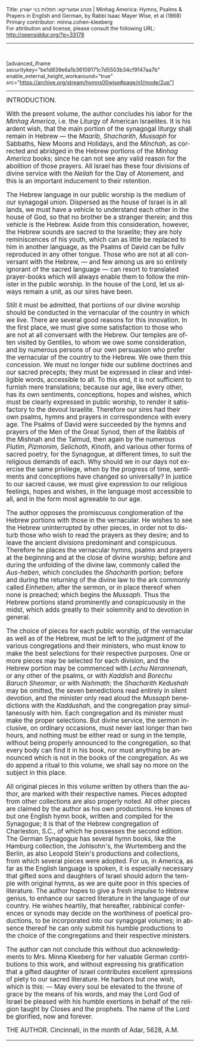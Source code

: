 <html>
<head></head>
<body>
Title: מנהג אמעריקא: תפלות בני ישורון | Minhag America: Hymns, Psalms & Prayers in English and German, by Rabbi Isaac Mayer Wise, et al (1868)<br />
Primary contributor: minna.cohen-kleeberg<br />
For attribution and license, please consult the following URL: <a href="http://opensiddur.org/?p=33178">http://opensiddur.org/?p=33178</a>
<p />
<hr />

&nbsp;

[advanced_iframe securitykey="be1d939e6a1b36109171c7d5503b34cf9147aa7b" enable_external_height_workaround="true" src="https://archive.org/stream/hymns00wise#page/n1/mode/2up"]

<hr />

<div class="english" lang="en" style="font-size: 1.2em;">
INTRODUCTION. 

With the present volume, the author concludes his labor for the <em>Minhag America</em>, i.e. the Liturgy of American Israelites. It is his ardent wish, that the main portion of the synagogal liturgy shall remain in Hebrew — the <em>Maarib</em>, <em>Shacharith</em>, <em>Mussaph </em>for Sabbaths, New Moons and Holidays, and the <em>Minchah</em>, as corrected and abridged in the Hebrew portions of the <em>Minhag America</em> books; since he can not see any valid reason for the abolition of those prayers. All Israel has these four divisions of divine service with the <em>Neilah</em> for the Day of Atonement, and this is an important inducement to their retention. 

The Hebrew language in our public worship is the medium of our synagogal union. Dispersed as the house of Israel is in all lands, we must have a vehicle to understand each other in the house of God, so that no brother be a stranger therein; and this vehicle is the Hebrew. Aside from this consideration, however, the Hebrew sounds are sacred to the Israelite; they are holy reminiscences of his youth, which can as little be replaced to him in another language, as the Psalms of David can be fullv reproduced in any other tongue. Those who are not at all conversant with the Hebrew, — and few among us are so entirely ignorant of the sacred language — can resort to translated prayer-books which will always enable them to follow the minister in the public worship. In the house of the Lord, let us always remain a unit, as our sires have been. 

Still it must be admitted, that portions of our divine worship should be conducted in the vernacular of the country in which we live. There are several good reasons for this innovation. In the first place, we must give some satisfaction to those who are not at all conversant with the Hebrew. Our temples are often visited by Gentiles, to whom we owe some consideration, and by numerous persons of our own persuasion who prefer the vernacular of the country to the Hebrew. We owe them this concession. We must no longer hide our sublime doctrines and our sacred precepts; they must be expressed in clear and intelligible words, accessible to all. To this end, it is not sufficient to furnish mere translations; because our age, like every other, has its own sentiments, conceptions, hopes and wishes, which must be clearly expressed in public worship, to render it satisfactory to the devout Israelite. Therefore our sires had their own psalms, hymns and prayers in correspondence with every age. The Psalms of David were succeeded by the hymns and prayers of the Men of the Great Synod, then of the Rabbis of the Mishnah and the Talmud, then again by the numerous <em>Piutim</em>, <em>Pizmonim</em>, <em>Selichoth</em>, <em>Kinoth</em>, and various other forms of sacred poetry, for the Synagogue, at different times, to suit the religious demands of each. Why should we in our days not exercise the same privilege, when by the progress of time, sentiments and conceptions have changed so universally? In justice to our sacred cause, we must give expression to our religious feelings, hopes and wishes, in the language most accessible to all, and in the form most agreeable to our age. 

The author opposes the promiscuous conglomeration of the Hebrew portions with those in the vernacular. He wishes to see the Hebrew uninterrupted by other pieces, in order not to disturb those who wish to read the prayers as they desire; and to leave the ancient divisions predominant and conspicuous. Therefore he places the vernacular hymns, psalms and prayers at the beginning and at the close of divine worship; before and during the unfolding of the divine law, commonly called the <em>Aus-heben</em>, which concludes the <em>Shacharith</em> portion; before and during the returning of the divine law to the ark commonly called <em>Einheben</em>; after the sermon, or in place thereof when none is preached; which begins the <em>Mussaph</em>. Thus the Hebrew portions stand prominently and conspicuously in the midst, which adds greatly to their solemnity and to devotion in general. 

The choice of pieces for each public worship, of the vernacular as well as of the Hebrew, must be left to the judgment of the various congregations and their ministers, who must know to make the best selections for their respective purposes. One or more pieces may be selected for each division, and the Hebrew portion may be commenced with <em>Lechu Nerannenah</em>, or any other of the psalms, or with <em>Kaddish</em> and <em>Borechu Baruch Sheomar</em>, or with <em>Nishmath</em>; the <em>Shacharith Kedushah</em> may be omitted, the seven benedictions read entirely in silent devotion, and the minister only read aloud the <em>Mussaph</em> benedictions with the <em>Kaddushah</em>, and the congregation pray simultaneously with him. Each congregation and its minister must make the proper selections. But divine service, the sermon inclusive, on ordinary occasions, must never last longer than two hours, and nothing must be either read or sung in the temple, without being properly announced to the congregation, so that every body can find it in his book, nor must anything be announced which is not in the books of the congregation. As we do append a ritual to this volume, we shall say no more on the subject in this place. 

All original pieces in this volume written by others than the author, are marked with their respective names. Pieces adopted from other collections are also properly noted. All other pieces are claimed by the author as his own productions. He knows of but one English hymn book, written and compiled for the Synagogue; it is that of the Hebrew congregation of Charleston, S.C., of which he possesses the second edition. The German Synagogue has several hymn books, like the Hamburg collection, the Johlsohn's, the Wurtemberg and the Berlin, as also Leopold Stein's productions and collections, from which several pieces were adopted. For us, in America, as far as the English language is spoken, it is especially necessary that gifted sons and daughters of Israel should adorn the temple with original hymns, as we are quite poor in this species of literature. The author hopes to give a fresh impulse to Hebrew genius, to enhance our sacred literature in the language of our country. He wishes heartily, that hereafter, rabbinical conferences or synods may decide on the worthiness of poetical productions, to be incorporated into our synagogal volumes; in absence thereof he can only submit his humble productions to the choice of the congregations and their respective ministers. 

The author can not conclude this without duo acknowledgments to Mrs. Minna Kleeberg for her valuable German contributions to this work, and without expressing his gratification that a gifted daughter of Israel contributes excellent xpressions of piety to our sacred literature. He harbors but one wish, which is this: — May every soul be elevated to the throne of grace by the means of his words, and may the Lord God of Israel be pleased with his humble exertions in behalf of the religion taught by Closes and the prophets. The name of the Lord be glorified, now and forever. 

THE AUTHOR. 
Cincinnati, in the month of Adar, 
5628, A.M. 
</div>

<hr />

&nbsp;
</body>
</html>